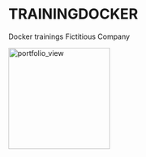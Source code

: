 # TRAININGDOCKER
Docker trainings
Fictitious Company 

<img width="200" alt="portfolio_view" src="https://supermariorun.com/assets/img/hero/hero_chara_mario_pc.png">

